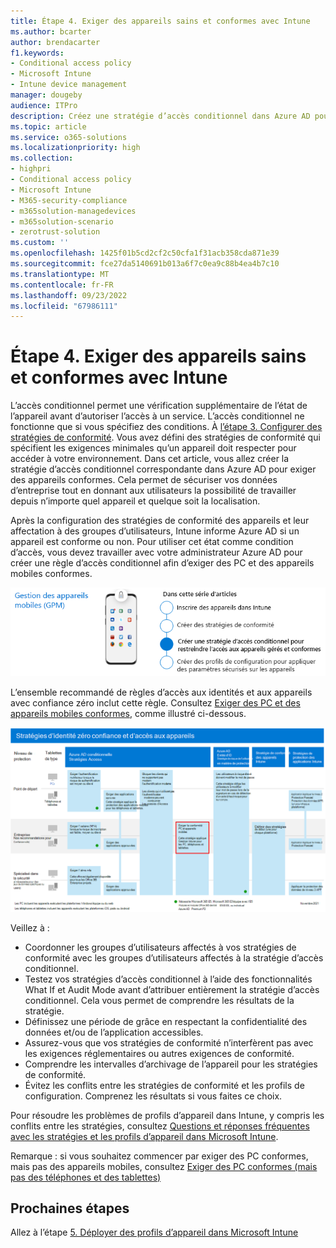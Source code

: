 ```yaml
---
title: Étape 4. Exiger des appareils sains et conformes avec Intune
ms.author: bcarter
author: brendacarter
f1.keywords:
- Conditional access policy
- Microsoft Intune
- Intune device management
manager: dougeby
audience: ITPro
description: Créez une stratégie d’accès conditionnel dans Azure AD pour exiger des appareils conformes, en conservant la sécurité des données d’entreprise lorsque les utilisateurs travaillent à partir de n’importe quel appareil dans n’importe quel emplacement.
ms.topic: article
ms.service: o365-solutions
ms.localizationpriority: high
ms.collection:
- highpri
- Conditional access policy
- Microsoft Intune
- M365-security-compliance
- m365solution-managedevices
- m365solution-scenario
- zerotrust-solution
ms.custom: ''
ms.openlocfilehash: 1425f01b5cd2cf2c50cfa1f31acb358cda871e39
ms.sourcegitcommit: fce27da5140691b013a6f7c0ea9c88b4ea4b7c10
ms.translationtype: MT
ms.contentlocale: fr-FR
ms.lasthandoff: 09/23/2022
ms.locfileid: "67986111"
---
```

# <a name="step-4-require-healthy-and-compliant-devices-with-intune"></a>Étape 4. Exiger des appareils sains et conformes avec Intune

L’accès conditionnel permet une vérification supplémentaire de l’état de l’appareil avant d’autoriser l’accès à un service. L’accès conditionnel ne fonctionne que si vous spécifiez des conditions. À [l’étape 3. Configurer des stratégies de conformité](manage-devices-with-intune-compliance-policies.md). Vous avez défini des stratégies de conformité qui spécifient les exigences minimales qu’un appareil doit respecter pour accéder à votre environnement. Dans cet article, vous allez créer la stratégie d’accès conditionnel correspondante dans Azure AD pour exiger des appareils conformes. Cela permet de sécuriser vos données d’entreprise tout en donnant aux utilisateurs la possibilité de travailler depuis n’importe quel appareil et quelque soit la localisation.

Après la configuration des stratégies de conformité des appareils et leur affectation à des groupes d’utilisateurs, Intune informe Azure AD si un appareil est conforme ou non. Pour utiliser cet état comme condition d’accès, vous devez travailler avec votre administrateur Azure AD pour créer une règle d’accès conditionnel afin d’exiger des PC et des appareils mobiles conformes.


![Étapes de gestion des appareils](../media/devices/intune-mdm-step-3.png#lightbox)

L’ensemble recommandé de règles d’accès aux identités et aux appareils avec confiance zéro inclut cette règle. Consultez [Exiger des PC et des appareils mobiles conformes](../security/office-365-security/identity-access-policies.md#require-compliant-pcs-and-mobile-devices), comme illustré ci-dessous.


[![Stratégies d’accès aux appareils et aux identités de confiance zéro](../media/devices/identity-device-require-compliance.png#lightbox)](https://github.com/MicrosoftDocs/microsoft-365-docs/raw/public/microsoft-365/media/devices/identity-device-require-compliance.png)



Veillez à :
- Coordonner les groupes d’utilisateurs affectés à vos stratégies de conformité avec les groupes d’utilisateurs affectés à la stratégie d’accès conditionnel.
- Testez vos stratégies d’accès conditionnel à l’aide des fonctionnalités What If et Audit Mode avant d’attribuer entièrement la stratégie d’accès conditionnel. Cela vous permet de comprendre les résultats de la stratégie.
- Définissez une période de grâce en respectant la confidentialité des données et/ou de l’application accessibles. 
- Assurez-vous que vos stratégies de conformité n’interfèrent pas avec les exigences réglementaires ou autres exigences de conformité. 
- Comprendre les intervalles d’archivage de l’appareil pour les stratégies de conformité.
- Évitez les conflits entre les stratégies de conformité et les profils de configuration. Comprenez les résultats si vous faites ce choix.

Pour résoudre les problèmes de profils d’appareil dans Intune, y compris les conflits entre les stratégies, consultez [Questions et réponses fréquentes avec les stratégies et les profils d’appareil dans Microsoft Intune](/mem/intune/configuration/device-profile-troubleshoot).

Remarque : si vous souhaitez commencer par exiger des PC conformes, mais pas des appareils mobiles, consultez [Exiger des PC conformes (mais pas des téléphones et des tablettes)](../security/office-365-security/identity-access-policies.md) 

## <a name="next-steps"></a>Prochaines étapes

Allez à l’étape [5. Déployer des profils d’appareil dans Microsoft Intune](manage-devices-with-intune-configuration-profiles.md)
